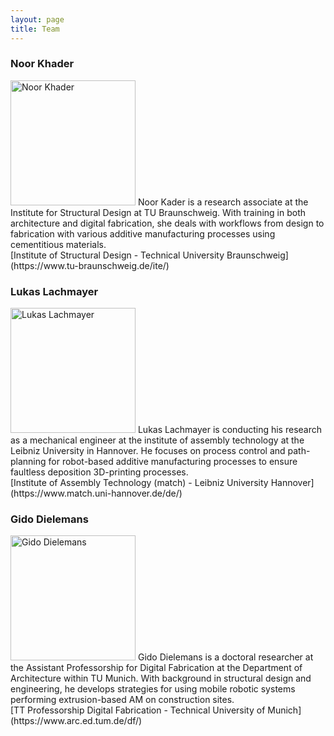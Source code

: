 ```yaml
---
layout: page
title: Team
---
```


### Noor Khader
<img src="{{site.baseurl}}images/team-nk.jpg" alt="Noor Khader" style="width:200px" class="drop-corners">
Noor Kader is a research associate at the Institute for Structural Design at TU Braunschweig. With training in both architecture and digital fabrication, she deals with workflows from design to fabrication with various additive manufacturing processes using cementitious materials. <br />
[Institute of Structural Design - Technical University Braunschweig](https://www.tu-braunschweig.de/ite/)

### Lukas Lachmayer
<img src="{{site.baseurl}}images/team-ll.jpg" alt="Lukas Lachmayer" style="width:200px" class="drop-corners">
Lukas Lachmayer is conducting his research as a mechanical engineer at the institute of assembly technology at the Leibniz University in Hannover. He focuses on process control and path-planning for robot-based additive manufacturing processes to ensure faultless deposition 3D-printing processes. <br />
[Institute of Assembly Technology (match) - Leibniz University Hannover](https://www.match.uni-hannover.de/de/)


### Gido Dielemans
<img src="{{site.baseurl}}images/team-gd.jpg" alt="Gido Dielemans" style="width:200px" class="drop-corners">
Gido Dielemans is a doctoral researcher at the Assistant Professorship for Digital Fabrication at the Department of Architecture within TU Munich. With background in structural design and engineering, he develops strategies for using mobile robotic systems performing extrusion-based AM on construction sites. <br />
[TT Professorship Digital Fabrication - Technical University of Munich](https://www.arc.ed.tum.de/df/)
